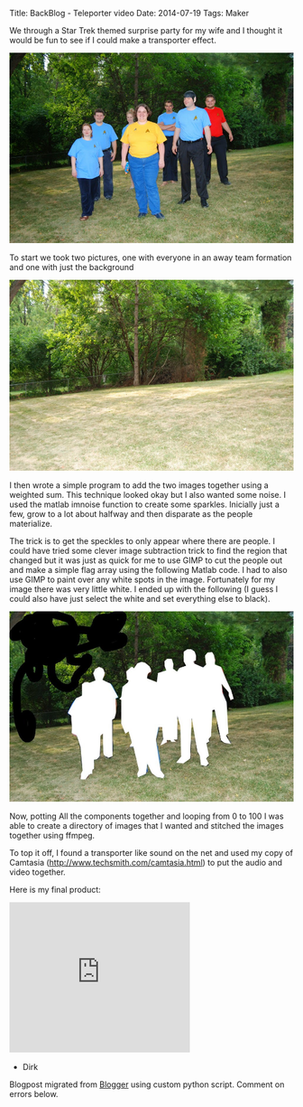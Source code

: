 Title: BackBlog - Teleporter video
Date: 2014-07-19
Tags: Maker

We through a Star Trek themed surprise party for my wife and I thought it
would be fun to see if I could make a transporter effect.  

![./images/small_DSC_0858.JPG](../images/small_DSC_0858.JPG)

To start we took two pictures, one with everyone in an away team formation and
one with just the background  

![./images/small_DSC_0859.JPG](../images/small_DSC_0859.JPG)


I then wrote a simple program to add the two images together using a weighted
sum.  This technique looked okay but I also wanted some noise.  I used the
matlab imnoise function to create some sparkles. Inicially just a few, grow to
a lot about halfway and then disparate as the people materialize.  

The trick is to get the speckles to only appear where there are people.  I
could have tried some clever image subtraction trick to find the region that
changed but it was just as quick for me to use GIMP to cut the people out and
make a simple flag array using the following Matlab code.  I had to also use
GIMP to paint over any white spots in the image. Fortunately for my image
there was very little white. I ended up with the following (I guess I could
also have just select the white and set everything else to black).  


![./images/small_flag.JPG](../images/small_flag.JPG)

Now, potting All the components together and looping from 0 to 100 I was able
to create a directory of images that I wanted and stitched the images together
using ffmpeg.  

To top it off,  I found a transporter like sound on the net and used my copy
of Camtasia (<http://www.techsmith.com/camtasia.html>)  to put the audio and
video together.  


Here is my final product:  

<iframe allowfullscreen="allowfullscreen" class="b-hbp-video b-uploaded" frameborder="0" height="266" id="BLOGGER-video-7bcf554431118cd5-5264" mozallowfullscreen="mozallowfullscreen" src="https://www.blogger.com/video.g?token=AD6v5dz_ZfGT92ivLvCO99r6vtIQwsrCdTFS4HnpnE9gn-b0I56TmP1sT3yoEIwLWpJkgZjeMUzDCGuOum9y10XB2-JDX2_13biU5k9nkIy8h4sMe0_u3vw76NatscksCqtwmJsiy98" webkitallowfullscreen="webkitallowfullscreen" width="320"></iframe>

- Dirk

Blogpost migrated from [Blogger](https://apprenticemaker.blogspot.com/2014/07/backblog-teleporter-video.html) using custom python script. Comment on errors below.
